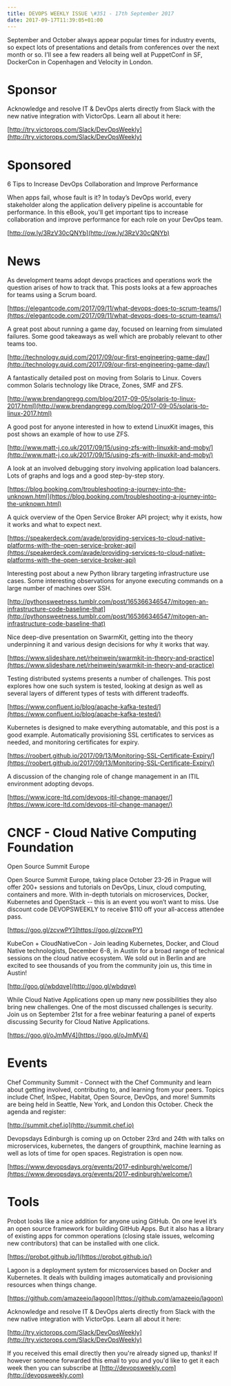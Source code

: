 ```yaml
---
title: DEVOPS WEEKLY ISSUE \#351 - 17th September 2017 
date: 2017-09-17T11:39:05+01:00
---
```


September and October always appear popular times for industry events, so expect lots of presentations and details from conferences over the next month or so. I’ll see a few readers all being well at PuppetConf in SF, DockerCon in Copenhagen and Velocity in London.


Sponsor
======

Acknowledge and resolve IT & DevOps alerts directly from Slack with the new native integration with VictorOps. Learn all about it here:

[http://try.victorops.com/Slack/DevOpsWeekly](http://try.victorops.com/Slack/DevOpsWeekly)


Sponsored
========

6 Tips to Increase DevOps Collaboration and Improve Performance

When apps fail, whose fault is it? In today’s DevOps world, every stakeholder along the application delivery pipeline is accountable for performance. In this eBook, you'll get important tips to increase collaboration and improve performance for each role on your DevOps team.

[http://ow.ly/3RzV30cQNYb](http://ow.ly/3RzV30cQNYb)


News
====

As development teams adopt devops practices and operations work the question arises of how to track that. This posts looks at a few approaches for teams using a Scrum board.

[https://elegantcode.com/2017/09/11/what-devops-does-to-scrum-teams/](https://elegantcode.com/2017/09/11/what-devops-does-to-scrum-teams/)


A great post about running a game day, focused on learning from simulated failures. Some good takeaways as well which are probably relevant to other teams too.

[http://technology.quid.com/2017/09/our-first-engineering-game-day/](http://technology.quid.com/2017/09/our-first-engineering-game-day/)


A fantastically detailed post on moving from Solaris to Linux. Covers common Solaris technology like Dtrace, Zones, SMF and ZFS.

[http://www.brendangregg.com/blog/2017-09-05/solaris-to-linux-2017.html](http://www.brendangregg.com/blog/2017-09-05/solaris-to-linux-2017.html)


A good post for anyone interested in how to extend LinuxKit images, this post shows an example of how to use ZFS.

[http://www.matt-j.co.uk/2017/09/15/using-zfs-with-linuxkit-and-moby/](http://www.matt-j.co.uk/2017/09/15/using-zfs-with-linuxkit-and-moby/)


A look at an involved debugging story involving application load balancers. Lots of graphs and logs and a good step-by-step story.

[https://blog.booking.com/troubleshooting-a-journey-into-the-unknown.html](https://blog.booking.com/troubleshooting-a-journey-into-the-unknown.html)


A quick overview of the Open Service Broker API project; why it exists, how it works and what to expect next.

[https://speakerdeck.com/avade/providing-services-to-cloud-native-platforms-with-the-open-service-broker-api](https://speakerdeck.com/avade/providing-services-to-cloud-native-platforms-with-the-open-service-broker-api)


Interesting post about a new Python library targeting infrastructure use cases. Some interesting observations for anyone executing commands on a large number of machines over SSH.

[http://pythonsweetness.tumblr.com/post/165366346547/mitogen-an-infrastructure-code-baseline-that](http://pythonsweetness.tumblr.com/post/165366346547/mitogen-an-infrastructure-code-baseline-that)


Nice deep-dive presentation on SwarmKit, getting into the theory underpinning it and various design decisions for why it works that way.

[https://www.slideshare.net/rheinwein/swarmkit-in-theory-and-practice](https://www.slideshare.net/rheinwein/swarmkit-in-theory-and-practice)


Testing distributed systems presents a number of challenges. This post explores how one such system is tested, looking at design as well as several layers of different types of tests with different tradeoffs.

[https://www.confluent.io/blog/apache-kafka-tested/](https://www.confluent.io/blog/apache-kafka-tested/)


Kubernetes is designed to make everything automatable, and this post is a good example. Automatically provisioning SSL certificates to services as needed, and monitoring certificates for expiry.

[https://roobert.github.io/2017/09/13/Monitoring-SSL-Certificate-Expiry/](https://roobert.github.io/2017/09/13/Monitoring-SSL-Certificate-Expiry/)


A discussion of the changing role of change management in an ITIL environment adopting devops.

[https://www.icore-ltd.com/devops-itil-change-manager/](https://www.icore-ltd.com/devops-itil-change-manager/)


CNCF - Cloud Native Computing Foundation
====

Open Source Summit Europe

Open Source Summit Europe, taking place October 23-26 in Prague will offer 200+ sessions and tutorials on DevOps, Linux, cloud computing, containers and more. With in-depth tutorials on microservices, Docker, Kubernetes and OpenStack -- this is an event you won’t want to miss. Use discount code DEVOPSWEEKLY to receive $110 off your all-access attendee pass.

[https://goo.gl/zcvwPY](https://goo.gl/zcvwPY)


KubeCon + CloudNativeCon - Join leading Kubernetes, Docker, and Cloud Native technologists, December 6-8, in Austin for a broad range of technical sessions on the cloud native ecosystem. We sold out in Berlin and are excited to see thousands of you from the community join us, this time in Austin!

[http://goo.gl/wbdqve](http://goo.gl/wbdqve)


While Cloud Native Applications open up many new possibilities they also bring new challenges. One of the most discussed challenges is security. Join us on September 21st for a free webinar featuring a panel of experts  discussing Security for Cloud Native Applications.

[https://goo.gl/oJmMV4](https://goo.gl/oJmMV4)


Events
======

Chef Community Summit - Connect with the Chef Community and learn about getting involved, contributing to, and learning from your peers. Topics include Chef, InSpec, Habitat, Open Source, DevOps, and more! Summits are being held in Seattle, New York, and London this October. Check the agenda and register:

[http://summit.chef.io](http://summit.chef.io)


Devopsdays Edinburgh is coming up on October 23rd and 24th with talks on microservices, kubernetes, the dangers of groupthink, machine learning as well as lots of time for open spaces. Registration is open now.

[https://www.devopsdays.org/events/2017-edinburgh/welcome/](https://www.devopsdays.org/events/2017-edinburgh/welcome/)


Tools
=====

Probot looks like a nice addition for anyone using GitHub. On one level it’s an open source framework for building GitHub Apps. But it also has a library of existing apps for common operations (closing stale issues, welcoming new contributors) that can be installed with one click.

[https://probot.github.io/](https://probot.github.io/)


Lagoon is a deployment system for microservices based on Docker and Kubernetes. It deals with building images automatically and provisioning resources when things change.

[https://github.com/amazeeio/lagoon](https://github.com/amazeeio/lagoon)



Acknowledge and resolve IT & DevOps alerts directly from Slack with the new native integration with VictorOps. Learn all about it here:

[http://try.victorops.com/Slack/DevOpsWeekly](http://try.victorops.com/Slack/DevOpsWeekly)


If you received this email directly then you're already signed up, thanks! If however someone forwarded this email to you and you'd like to get it each week then you can subscribe at [http://devopsweekly.com](http://devopsweekly.com)

